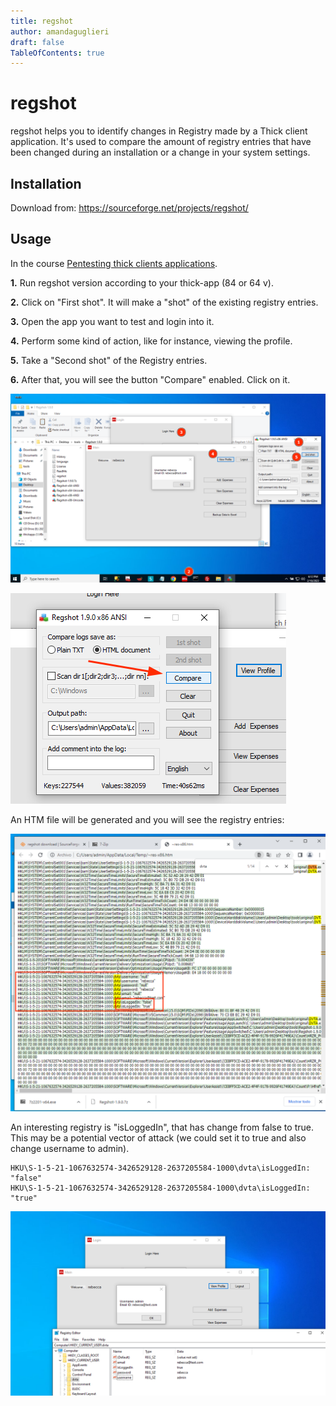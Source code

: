 ```yaml
---
title: regshot
author: amandaguglieri
draft: false
TableOfContents: true
---
```


# regshot

regshot helps you to identify changes in Registry made by a Thick client application.  It's used to compare the amount of registry entries that have been changed during an installation or a change in your system settings.

## Installation

Download from: https://sourceforge.net/projects/regshot/


## Usage

In the course [Pentesting thick clients applications](pentesting-thick-applications.md).



**1.**  Run  regshot version according to your thick-app (84 or 64 v).

**2.** Click on "First shot". It will make a "shot" of the existing registry entries.

**3.** Open the app you want to test and login into it.

**4.** Perform some kind of action, like for instance, viewing the profile.

**5.** Take a "Second shot" of the Registry entries.

**6.** After that, you will see the button "Compare" enabled. Click on it.


![graphic](img/tca-42.png)

![graphic](img/tca-43.png)

An HTM file will be generated and you will see the registry entries:

![graphic](img/tca-44.png)

An interesting registry is "isLoggedIn", that has change from false to true. This may be a potential vector of attack (we could set it to true and also change username to admin). 

```
HKU\S-1-5-21-1067632574-3426529128-2637205584-1000\dvta\isLoggedIn: "false"  
HKU\S-1-5-21-1067632574-3426529128-2637205584-1000\dvta\isLoggedIn: "true"
```

![graphic](img/tca-45.png)

